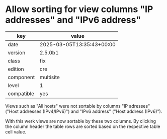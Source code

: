 [//]: # (werk v2)
# Allow sorting for view columns "IP addresses" and "IPv6 address"

key        | value
---------- | ---
date       | 2025-03-05T13:35:43+00:00
version    | 2.5.0b1
class      | fix
edition    | cre
component  | multisite
level      | 1
compatible | yes

Views such as "All hosts" were not sortable by columns "IP adresses" ("Host addresses (IPv4/IPv6)") and "IPv6 address" ("Host address (IPv6)").

With this werk views are now sortable by these two columns. By clicking the column header the table rows are sorted based on the respective table cell value.
